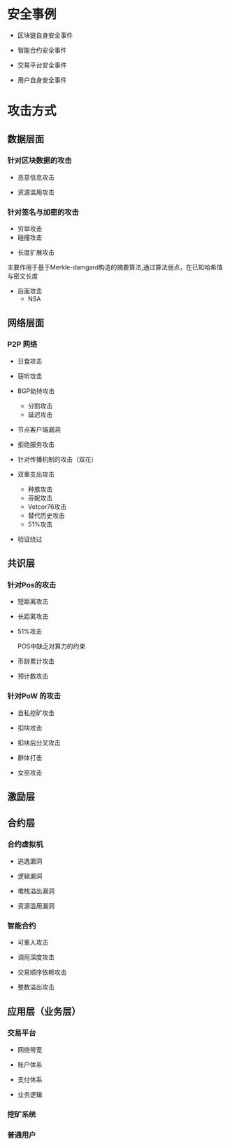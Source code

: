# 安全事例

* 区块链自身安全事件

* 智能合约安全事件

* 交易平台安全事件

* 用户自身安全事件

# 攻击方式

## 数据层面

### 针对区块数据的攻击

* 恶意信息攻击

* 资源滥用攻击

### 针对签名与加密的攻击

- 穷举攻击
- 碰撞攻击

* 长度扩展攻击

​        主要作用于基于Merkle-damgard构造的摘要算法,通过算法弱点，在已知哈希值与密文长度

* 后面攻击
  * NSA

## 网络层面

### P2P 网络

* 日食攻击

* 窃听攻击

* BGP劫持攻击
  * 分割攻击
  * 延迟攻击

* 节点客户端漏洞

* 拒绝服务攻击

* 针对传播机制的攻击（双花）

* 双重支出攻击
  + 种族攻击
  + 芬妮攻击
  + Vetcor76攻击
  + 替代历史攻击
  + 51%攻击

* 验证绕过

## 共识层

### 针对Pos的攻击

* 短距离攻击

* 长距离攻击

* 51%攻击

  POS中缺乏对算力的约束

* 币龄累计攻击

* 预计数攻击

### 针对PoW 的攻击

* 自私挖矿攻击

* 扣块攻击

* 扣块后分叉攻击

* 群体打击

* 女巫攻击

## 激励层

## 合约层

### 合约虚拟机

* 逃逸漏洞

* 逻辑漏洞

* 堆栈溢出漏洞

* 资源滥用漏洞

### 智能合约

* 可重入攻击

* 调用深度攻击

* 交易顺序依赖攻击

* 整数溢出攻击

 ## 应用层（业务层）

### 交易平台

* 网络带宽

* 账户体系

* 支付体系

* 业务逻辑

### 挖矿系统

### 普通用户